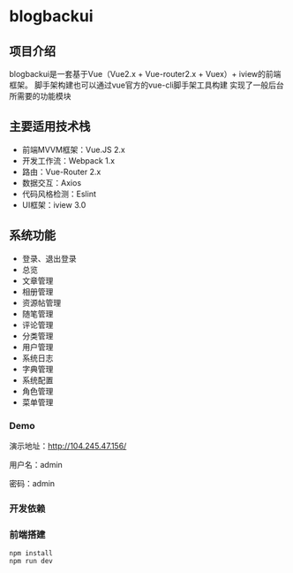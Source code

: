 blogbackui
===============

## 项目介绍
blogbackui是一套基于Vue（Vue2.x + Vue-router2.x + Vuex）+ iview的前端框架。
脚手架构建也可以通过vue官方的vue-cli脚手架工具构建
实现了一般后台所需要的功能模块


## 主要适用技术栈
* 前端MVVM框架：Vue.JS 2.x
* 开发工作流：Webpack 1.x
* 路由：Vue-Router 2.x
* 数据交互：Axios
* 代码风格检测：Eslint
* UI框架：iview 3.0

## 系统功能

* 登录、退出登录
* 总览
* 文章管理
* 相册管理
* 资源帖管理
* 随笔管理
* 评论管理
* 分类管理
* 用户管理
* 系统日志
* 字典管理
* 系统配置
* 角色管理
* 菜单管理

### Demo

演示地址：<http://104.245.47.156/>

用户名：admin

密码：admin


### 开发依赖



### 前端搭建

```
npm install
npm run dev
```
